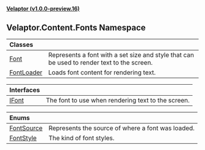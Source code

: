 #### [Velaptor (v1.0.0-preview.16)](./namespaces.md 'Velaptor Namespaces')

## Velaptor.Content.Fonts Namespace

| Classes | |
| :--- | :--- |
| [Font](./Velaptor.Content.Fonts.Font.md 'Velaptor.Content.Fonts.Font') | Represents a font with a set size and style that can be used to render text to the screen. |
| [FontLoader](./Velaptor.Content.Fonts.FontLoader.md 'Velaptor.Content.Fonts.FontLoader') | Loads font content for rendering text. |

| Interfaces | |
| :--- | :--- |
| [IFont](./Velaptor.Content.Fonts.IFont.md 'Velaptor.Content.Fonts.IFont') | The font to use when rendering text to the screen. |

| Enums | |
| :--- | :--- |
| [FontSource](./Velaptor.Content.Fonts.FontSource.md 'Velaptor.Content.Fonts.FontSource') | Represents the source of where a font was loaded. |
| [FontStyle](./Velaptor.Content.Fonts.FontStyle.md 'Velaptor.Content.Fonts.FontStyle') | The kind of font styles. |
